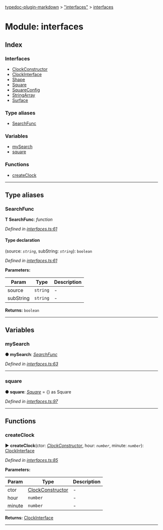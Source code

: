 [typedoc-plugin-markdown](../README.md) > ["interfaces"](../modules/_interfaces_.md) > [interfaces](../modules/_interfaces_.interfaces.md)



# Module: interfaces

## Index

### Interfaces

* [ClockConstructor](../interfaces/_interfaces_.interfaces.clockconstructor.md)
* [ClockInterface](../interfaces/_interfaces_.interfaces.clockinterface.md)
* [Shape](../interfaces/_interfaces_.interfaces.shape.md)
* [Square](../interfaces/_interfaces_.interfaces.square.md)
* [SquareConfig](../interfaces/_interfaces_.interfaces.squareconfig.md)
* [StringArray](../interfaces/_interfaces_.interfaces.stringarray.md)
* [Surface](../interfaces/_interfaces_.interfaces.surface.md)


### Type aliases

* [SearchFunc](_interfaces_.interfaces.md#searchfunc)


### Variables

* [mySearch](_interfaces_.interfaces.md#mysearch)
* [square](_interfaces_.interfaces.md#square-1)


### Functions

* [createClock](_interfaces_.interfaces.md#createclock)



---
## Type aliases
<a id="searchfunc"></a>

###  SearchFunc

**Τ SearchFunc**:  *function* 

*Defined in [interfaces.ts:61](https://github.com/tgreyuk/typedoc-plugin-markdown/blob/master/tests/src/interfaces.ts#L61)*


#### Type declaration
(source: *`string`*, subString: *`string`*): `boolean`


*Defined in [interfaces.ts:61](https://github.com/tgreyuk/typedoc-plugin-markdown/blob/master/tests/src/interfaces.ts#L61)*



**Parameters:**

| Param | Type | Description |
| ------ | ------ | ------ |
| source | `string`   |  - |
| subString | `string`   |  - |





**Returns:** `boolean`






___


## Variables
<a id="mysearch"></a>

###  mySearch

**●  mySearch**:  *[SearchFunc](_interfaces_.interfaces.md#searchfunc)* 

*Defined in [interfaces.ts:63](https://github.com/tgreyuk/typedoc-plugin-markdown/blob/master/tests/src/interfaces.ts#L63)*





___

<a id="square-1"></a>

###  square

**●  square**:  *[Square](../interfaces/_interfaces_.interfaces.square.md)*  =  {} as Square

*Defined in [interfaces.ts:97](https://github.com/tgreyuk/typedoc-plugin-markdown/blob/master/tests/src/interfaces.ts#L97)*





___


## Functions
<a id="createclock"></a>

###  createClock

► **createClock**(ctor: *[ClockConstructor](../interfaces/_interfaces_.interfaces.clockconstructor.md)*, hour: *`number`*, minute: *`number`*): [ClockInterface](../interfaces/_interfaces_.interfaces.clockinterface.md)




*Defined in [interfaces.ts:85](https://github.com/tgreyuk/typedoc-plugin-markdown/blob/master/tests/src/interfaces.ts#L85)*



**Parameters:**

| Param | Type | Description |
| ------ | ------ | ------ |
| ctor | [ClockConstructor](../interfaces/_interfaces_.interfaces.clockconstructor.md)   |  - |
| hour | `number`   |  - |
| minute | `number`   |  - |





**Returns:** [ClockInterface](../interfaces/_interfaces_.interfaces.clockinterface.md)





___


